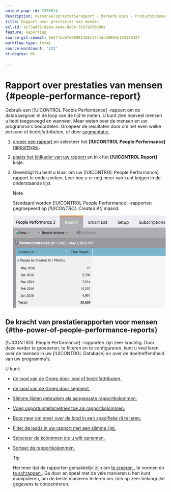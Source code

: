 ```yaml
---
unique-page-id: 2360014
description: Personeelsprestatierapport - Marketo Docs - Productdocumentatie
title: Rapport over prestaties van mensen
exl-id: 9c73ad96-088a-4a4a-8e8b-7b379370d80a
feature: Reporting
source-git-commit: 0d37fbdb7d08901458c1744dc68893e155176327
workflow-type: tm+mt
source-wordcount: '222'
ht-degree: 0%

---
```


# Rapport over prestaties van mensen {#people-performance-report}

Gebruik een [!UICONTROL People Performance] -rapport om de databasegroei in de loop van de tijd te meten. U kunt zien hoeveel mensen u hebt toegevoegd en wanneer. Meer weten over de mensen en uw programma&#39;s beoordelen. Groepeer de resultaten door om het even welke persoon of bedrijfattributen, of door [ segmentatie ](/help/marketo/product-docs/personalization/segmentation-and-snippets/segmentation/create-a-segmentation.md).

1. [ creeer een rapport ](/help/marketo/product-docs/reporting/basic-reporting/creating-reports/create-a-report-in-a-program.md) en selecteer het **[!UICONTROL People Performance]** [ rapporttype ](/help/marketo/product-docs/reporting/basic-reporting/report-types/report-type-overview.md).

1. [ plaats het tijdkader van uw rapport ](/help/marketo/product-docs/reporting/basic-reporting/editing-reports/change-a-report-time-frame.md) en klik het **[!UICONTROL Report]** lusje.

1. Geweldig! Nu bent u klaar om uw [!UICONTROL People Performance] rapport te onderzoeken. Leer hoe u er nog meer van kunt krijgen in de onderstaande lijst.

   >[!NOTE]
   >
   >Standaard worden [!UICONTROL People Performance] -rapporten gegroepeerd op *[!UICONTROL Created At]* maand.

   ![](assets/one.png)

## De kracht van prestatierapporten voor mensen {#the-power-of-people-performance-reports}

[!UICONTROL People Performance] -rapporten zijn zeer krachtig. Door deze verder te groeperen, te filteren en te configureren, kunt u veel leren over de mensen in uw [!UICONTROL Database] en over de doeltreffendheid van uw programma&#39;s.

U kunt:

* [ de lood van de Groep door lood of bedrijfattributen ](/help/marketo/product-docs/reporting/basic-reporting/report-activity/group-person-reports-by-attribute.md).
* [ de lood van de Groep door segment ](/help/marketo/product-docs/personalization/segmentation-and-snippets/segmentation/group-person-reports-by-segment.md).
* [Slimme lijsten gebruiken als aangepaste rapportkolommen.](/help/marketo/product-docs/reporting/basic-reporting/editing-reports/add-custom-columns-to-a-person-report.md)
* [Voeg opportuniteitsmetriek toe als rapportkolommen.](/help/marketo/product-docs/reporting/basic-reporting/editing-reports/add-opportunity-columns-to-a-lead-report.md)
* [Boor neer om meer over de lood in een specifieke rij te leren.](/help/marketo/product-docs/reporting/basic-reporting/report-activity/drill-down-in-a-people-performance-report.md)
* [Filter de leads in uw rapport met een slimme lijst.](/help/marketo/product-docs/reporting/basic-reporting/editing-reports/filter-people-in-a-report-with-a-smart-list.md)
* [Selecteer de kolommen die u wilt opnemen.](/help/marketo/product-docs/reporting/basic-reporting/editing-reports/select-report-columns.md)
* [Sorteer de rapportkolommen.](/help/marketo/product-docs/reporting/basic-reporting/editing-reports/sort-report-on-columns.md)

  >[!TIP]
  >
  >Herinner dat de rapporten gemakkelijk zijn om [ te creëren ](/help/marketo/product-docs/reporting/basic-reporting/creating-reports/create-a-report-in-a-program.md), te vormen en [ te schrappen ](/help/marketo/product-docs/reporting/basic-reporting/report-activity/delete-a-report.md). Ga door en speel met de vele manieren u hen kunt manipuleren, om de beste manieren te leren om zich op zeer belangrijke gegevens te concentreren.
